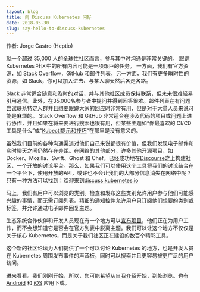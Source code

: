 ```yaml
---
layout: blog
title: 向 Discuss Kubernetes 问好
date: 2018-05-30
slug: say-hello-to-discuss-kubernetes
---
```



作者: Jorge Castro (Heptio)


就一个超过 35,000 人的全球性社区而言，参与其中时沟通是非常关键的。 跟踪 Kubernetes 社区中的所有内容可能是一项艰巨的任务。 一方面，我们有官方资源，如 Stack Overflow，GitHub 和邮件列表，另一方面，我们有更多瞬时性的资源，如 Slack，你可以加入进去、与某人聊天然后各走各路。



Slack 非常适合随意和及时的对话，并与其他社区成员保持联系，但未来很难轻易引用通信。此外，在35,000名参与者中提问并得到回答很难。邮件列表在有问题尝试联系特定人群并且想要跟踪大家的回应时非常有用，但是对于大量人员来说可能是麻烦的。 Stack Overflow 和 GitHub 非常适合在涉及代码的项目或问题上进行协作，并且如果在将来要进行搜索也很有用，但某些主题如“你最喜欢的 CI/CD 工具是什么”或“[Kubectl提示和技巧](http://discuss.kubernetes.io/t/kubectl-tips-and-tricks/192)“在那里是没有意义的。

虽然我们目前的各种沟通渠道对他们自己来说都很有价值，但我们发现电子邮件和实时聊天之间仍然存在差距。在网络的其他部分，许多其他开源项目，如 Docker、Mozilla、Swift、Ghost 和 Chef，已经成功地在[Discourse](http://www.discourse.org/features)之上构建社区，一个开放的讨论平台。那么，如果我们可以使用这个工具将我们的讨论结合在一个平台下，使用开放的API，或许也不会让我们的大部分信息消失在网络中呢？只有一种方法可以找到：欢迎来到[discuss.kubernetes.io](http://discuss.kubernetes.io)


马上，我们有用户可以浏览的类别。检查和发布这些类别允许用户参与他们可能感兴趣的事情，而无需订阅列表。精细的通知控件允许用户只订阅他们想要的类别或标签，并允许通过电子邮件回复主题。

生态系统合作伙伴和开发人员现在有一个地方可以[宣布项目](http://discuss.kubernetes.io/c/announcements)，他们正在为用户工作，而不会想知道它是否会在官方列表中脱离主题。我们可以让这个地方不仅仅是关于核心 Kubernetes，而是关于我们社区正在建设的数百个精彩工具。

这个新的社区论坛为人们提供了一个可以讨论 Kubernetes 的地方，也是开发人员在 Kubernetes 周围发布事件的声音板，同时可以搜索并且更容易被更广泛的用户访问。

进来看看。我们刚刚开始，所以，您可能希望从[自我介绍](http://discuss.kubernetes.io/t/introduce-yourself-here/56)开始，到处浏览。也有 [Android](http://play.google.com/store/apps/details?id=com.discourse&hl=en_US&rdid=com.discourse&pli=1) 和 [iOS](http://itunes.apple.com/us/app/discourse-app/id1173672076?mt=8) 应用下载。

